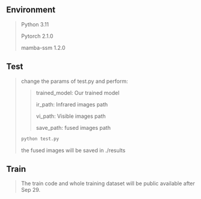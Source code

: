 ## Environment

> Python 3.11
>
> Pytorch 2.1.0
>
> mamba-ssm 1.2.0

## Test

>  change the params of test.py and perform:
>
>  > trained_model: Our trained model
>  >
>  > ir_path: Infrared images path
>  >
>  > vi_path: Visible images path
>  >
>  > save_path: fused images path
>
>  ~~~txt
>  python test.py
>  ~~~
>
>  the fused images will be saved in ./results

## Train

> The train code and whole training dataset will be public available after Sep 29.